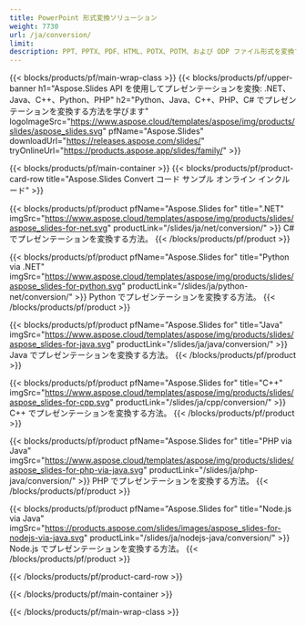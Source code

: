```yaml
---
title: PowerPoint 形式変換ソリューション
weight: 7730
url: /ja/conversion/
limit: 
description: PPT、PPTX、PDF、HTML、POTX、POTM、および ODP ファイル形式を変換するための API
---
```


{{< blocks/products/pf/main-wrap-class >}}
{{< blocks/products/pf/upper-banner h1="Aspose.Slides API を使用してプレゼンテーションを変換: .NET、Java、C++、Python、PHP" h2="Python、Java、C++、PHP、C# でプレゼンテーションを変換する方法を学びます" logoImageSrc="https://www.aspose.cloud/templates/aspose/img/products/slides/aspose_slides.svg" pfName="Aspose.Slides" downloadUrl="https://releases.aspose.com/slides/" tryOnlineUrl="https://products.aspose.app/slides/family/" >}}

{{< blocks/products/pf/main-container >}}
{{< blocks/products/pf/product-card-row title="Aspose.Slides Convert コード サンプル オンライン インクルード" >}}

{{< blocks/products/pf/product pfName="Aspose.Slides for" title=".NET" imgSrc="https://www.aspose.cloud/templates/aspose/img/products/slides/aspose_slides-for-net.svg" productLink="/slides/ja/net/conversion/" >}}
C# でプレゼンテーションを変換する方法。
{{< /blocks/products/pf/product >}}

{{< blocks/products/pf/product pfName="Aspose.Slides for" title="Python via .NET" imgSrc="https://www.aspose.cloud/templates/aspose/img/products/slides/aspose_slides-for-python.svg" productLink="/slides/ja/python-net/conversion/" >}}
Python でプレゼンテーションを変換する方法。
{{< /blocks/products/pf/product >}}

{{< blocks/products/pf/product pfName="Aspose.Slides for" title="Java" imgSrc="https://www.aspose.cloud/templates/aspose/img/products/slides/aspose_slides-for-java.svg" productLink="/slides/ja/java/conversion/" >}}
Java でプレゼンテーションを変換する方法。
{{< /blocks/products/pf/product >}}

{{< blocks/products/pf/product pfName="Aspose.Slides for" title="C++" imgSrc="https://www.aspose.cloud/templates/aspose/img/products/slides/aspose_slides-for-cpp.svg" productLink="/slides/ja/cpp/conversion/" >}}
C++ でプレゼンテーションを変換する方法。
{{< /blocks/products/pf/product >}}

{{< blocks/products/pf/product pfName="Aspose.Slides for" title="PHP via Java" imgSrc="https://www.aspose.cloud/templates/aspose/img/products/slides/aspose_slides-for-php-via-java.svg" productLink="/slides/ja/php-java/conversion/" >}}
PHP でプレゼンテーションを変換する方法。
{{< /blocks/products/pf/product >}}

{{< blocks/products/pf/product pfName="Aspose.Slides for" title="Node.js via Java" imgSrc="https://products.aspose.com/slides/images/aspose_slides-for-nodejs-via-java.svg" productLink="/slides/ja/nodejs-java/conversion/" >}}
Node.js でプレゼンテーションを変換する方法。
{{< /blocks/products/pf/product >}}

{{< /blocks/products/pf/product-card-row >}}

{{< /blocks/products/pf/main-container >}}

{{< /blocks/products/pf/main-wrap-class >}}